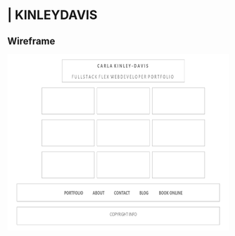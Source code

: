 # | KINLEYDAVIS

## Wireframe

<div>
  <img src="./assets/img/portfolio-wireframe.png" height="400px" width="100%" alt="Wireframe">
</div>
